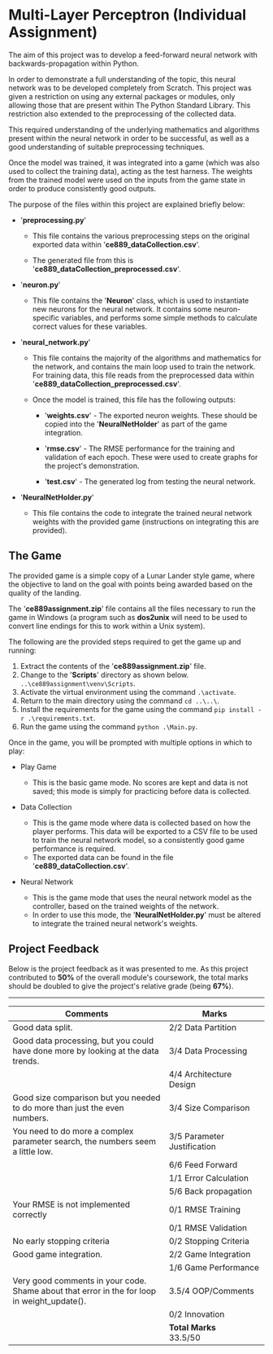 # Multi-Layer Perceptron (Individual Assignment)

The aim of this project was to develop a feed-forward neural network with backwards-propagation within Python.

In order to demonstrate a full understanding of the topic, this neural network was to be developed completely from Scratch. This project was given a restriction on using any external packages or modules, only allowing those that are present within The Python Standard Library. This restriction also extended to the preprocessing of the collected data.

This required understanding of the underlying mathematics and algorithms present within the neural network in order to be successful, as well as a good understanding of suitable preprocessing techniques.

Once the model was trained, it was integrated into a game (which was also used to collect the training data), acting as the test harness. The weights from the trained model were used on the inputs from the game state in order to produce consistently good outputs.

The purpose of the files within this project are explained briefly below:

- '**preprocessing.py**'

  - This file contains the various preprocessing steps on the original exported data within '**ce889_dataCollection.csv**'.
  
  - The generated file from this is '**ce889_dataCollection_preprocessed.csv**'.

- '**neuron.py**'

  - This file contains the '**Neuron**' class, which is used to instantiate new neurons for the neural network. It contains some neuron-specific variables, and performs some simple methods to calculate correct values for these variables.

- '**neural_network.py**'

  - This file contains the majority of the algorithms and mathematics for the network, and contains the main loop used to train the network. For training data, this file reads from the preprocessed data within '**ce889_dataCollection_preprocessed.csv**'.

  - Once the model is trained, this file has the following outputs:
  
    - '**weights.csv**' - The exported neuron weights. These should be copied into the '**NeuralNetHolder**' as part of the game integration.

    - '**rmse.csv**' - The RMSE performance for the training and validation of each epoch. These were used to create graphs for the project's demonstration.

    - '**test.csv**' - The generated log from testing the neural network.

- '**NeuralNetHolder.py**'

  - This file contains the code to integrate the trained neural network weights with the provided game (instructions on integrating this are provided).

## The Game

The provided game is a simple copy of a Lunar Lander style game, where the objective to land on the goal with points being awarded based on the quality of the landing.

The '**ce889assignment.zip**' file contains all the files necessary to run the game in Windows (a program such as **dos2unix** will need to be used to convert line endings for this to work within a Unix system).

The following are the provided steps required to get the game up and running:

1. Extract the contents of the '**ce889assignment.zip**' file.
2. Change to the '**Scripts**' directory as shown below.
`..\ce889assignment\venv\Scripts`.
3. Activate the virtual environment using the command `.\activate`.
4. Return to the main directory using the command `cd ..\..\`.
5. Install the requirements for the game using the command `pip install -r .\requirements.txt`.
6. Run the game using the command `python .\Main.py`.

Once in the game, you will be prompted with multiple options in which to play:

- Play Game

  - This is the basic game mode. No scores are kept and data is not saved; this mode is simply for practicing before data is collected.

- Data Collection
  
  - This is the game mode where data is collected based on how the player performs. This data will be exported to a CSV file to be used to train the neural network model, so a consistently good game performance is required. 
  - The exported data can be found in the file '**ce889_dataCollection.csv**'.

- Neural Network

  - This is the game mode that uses the neural network model as the controller, based on the trained weights of the network.
  - In order to use this mode, the '**NeuralNetHolder.py**' must be altered to integrate the trained neural network's weights.

## Project Feedback

Below is the project feedback as it was presented to me. As this project contributed to **50%** of the overall module's coursework, the total marks should be doubled to give the project's relative grade (being **67%**).

---

|Comments|Marks|
|-|-|
|Good data split.|2/2&nbsp;Data Partition|
|Good data processing, but you could have done more by looking at the data trends.|3/4&nbsp;Data Processing|
||4/4&nbsp;Architecture Design|
|Good size comparison but you needed to do more than just the even numbers.|3/4&nbsp;Size Comparison|
|You need to do more a complex parameter search, the numbers seem a little low.|3/5&nbsp;Parameter Justification|
||6/6&nbsp;Feed Forward|
||1/1&nbsp;Error Calculation|
||5/6&nbsp;Back propagation|
|Your RMSE is not implemented correctly|0/1&nbsp;RMSE Training|
||0/1&nbsp;RMSE Validation|
|No early stopping criteria|0/2&nbsp;Stopping Criteria|
|Good game integration.|2/2&nbsp;Game Integration|
||1/6&nbsp;Game Performance|
|Very good comments in your code.<br>Shame about that error in the for loop in weight_update().|3.5/4&nbsp;OOP/Comments|
||0/2&nbsp;Innovation|
||**Total Marks**<br>33.5/50|

